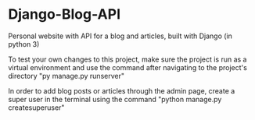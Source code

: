 # Django-Blog-API
Personal website with API for a blog and articles, built with Django (in python 3)

To test your own changes to this project, make sure the project is run as a virtual environment and use the command after navigating 
to the project's directory "py manage.py runserver"

In order to add blog posts or articles through the admin page, create a super user in the terminal using the command
"python manage.py createsuperuser"
